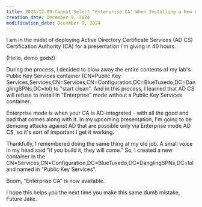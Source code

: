 ```yaml
---
title: 2024-12-09-Cannot Select "Enterprise CA" When Installing a New AD CS CA
creation_date: December 9, 2024
modification_date: December 9, 2024
---
```


I am in the midst of deploying Active Directory Certificate Services (AD CS) Certification Authority (CA) for a presentation I'm giving in 40 hours.

(Hello, demo gods!)

During the process, I decided to blow away the entire contents of my lab's Public Key Services container (CN=Public Key Services,Services,CN=Services,CN=Configuration,DC=BlueTuxedo,DC=DanglingSPNs,DC=lol) to "start clean". And in this process, I learned that AD CS will refuse to install in "Enterprise" mode without a Public Key Services container.

Enterprise mode is when your CA is AD-integrated - with all the good and bad that comes along with it. In my upcoming presentation, I'm going to be demoing attacks against AD that are possible only via Enterprise mode AD CS, so it's sort of important I get it working.

Thankfully, I remembered doing the same thing at my old job. A small voice in my head said "if you build it, they will come." So, I created a new container in the CN=Services,CN=Configuration,DC=BlueTuxedo,DC=DanglingSPNs,DC=lol and named in "Public Key Services".

Boom, "Enterprise CA" is now available.

I hope this helps you the next time you make this same dumb mistake, Future Jake.